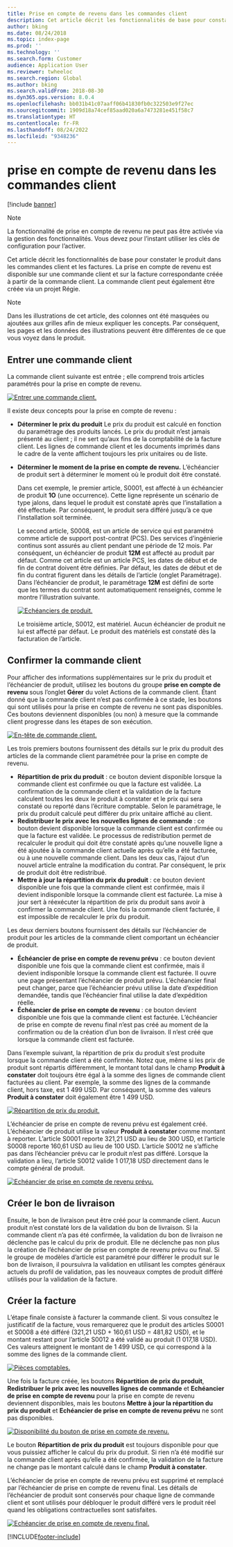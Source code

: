 ```yaml
---
title: Prise en compte de revenu dans les commandes client
description: Cet article décrit les fonctionnalités de base pour constater le produit dans les commandes client et les factures. La prise en compte de revenu est disponible sur les commandes client et sur les factures correspondantes créées à partir des commandes client.
author: bking
ms.date: 08/24/2018
ms.topic: index-page
ms.prod: ''
ms.technology: ''
ms.search.form: Customer
audience: Application User
ms.reviewer: twheeloc
ms.search.region: Global
ms.author: bking
ms.search.validFrom: 2018-08-30
ms.dyn365.ops.version: 8.0.4
ms.openlocfilehash: bb031b41c07aaff06b41830fb0c322503e9f27ec
ms.sourcegitcommit: 1909d18a74cef85aad020a6a7473281e451f58c7
ms.translationtype: HT
ms.contentlocale: fr-FR
ms.lasthandoff: 08/24/2022
ms.locfileid: "9348236"
---
```

# <a name="revenue-recognition-on-sales-orders"></a>prise en compte de revenu dans les commandes client

[!include [banner](../includes/banner.md)]

> [!NOTE]
> La fonctionnalité de prise en compte de revenu ne peut pas être activée via la gestion des fonctionnalités. Vous devez pour l’instant utiliser les clés de configuration pour l’activer.

Cet article décrit les fonctionnalités de base pour constater le produit dans les commandes client et les factures. La prise en compte de revenu est disponible sur une commande client et sur la facture correspondante créée à partir de la commande client. La commande client peut également être créée via un projet Régie.

> [!NOTE]
> Dans les illustrations de cet article, des colonnes ont été masquées ou ajoutées aux grilles afin de mieux expliquer les concepts. Par conséquent, les pages et les données des illustrations peuvent être différentes de ce que vous voyez dans le produit.

## <a name="enter-a-sales-order"></a>Entrer une commande client

La commande client suivante est entrée ; elle comprend trois articles paramétrés pour la prise en compte de revenu.

[![Entrer une commande client.](./media/revenue-recognition-so-basic-sales-order-header.png)](./media/revenue-recognition-so-basic-sales-order-header.png)

Il existe deux concepts pour la prise en compte de revenu :

- **Déterminer le prix du produit** Le prix du produit est calculé en fonction du paramétrage des produits lancés. Le prix du produit n’est jamais présenté au client ; il ne sert qu’aux fins de la comptabilité de la facture client. Les lignes de commande client et les documents imprimés dans le cadre de la vente affichent toujours les prix unitaires ou de liste.
- **Déterminer le moment de la prise en compte de revenu.** L’échéancier de produit sert à déterminer le moment où le produit doit être constaté.

    Dans cet exemple, le premier article, S0001, est affecté à un échéancier de produit **1O** (une occurrence). Cette ligne représente un scénario de type jalons, dans lequel le produit est constaté après que l’installation a été effectuée. Par conséquent, le produit sera différé jusqu’à ce que l’installation soit terminée.

    Le second article, S0008, est un article de service qui est paramétré comme article de support post-contrat (PCS). Des services d’ingénierie continus sont assurés au client pendant une période de 12 mois. Par conséquent, un échéancier de produit **12M** est affecté au produit par défaut. Comme cet article est un article PCS, les dates de début et de fin de contrat doivent être définies. Par défaut, les dates de début et de fin du contrat figurent dans les détails de l’article (onglet Paramétrage). Dans l’échéancier de produit, le paramétrage **12M** est défini de sorte que les termes du contrat sont automatiquement renseignés, comme le montre l’illustration suivante.

    [![Echéanciers de produit.](./media/revenue-recognition-so-basic-revenue-schedules.png)](./media/revenue-recognition-so-basic-revenue-schedules.png)

    Le troisième article, S0012, est matériel. Aucun échéancier de produit ne lui est affecté par défaut. Le produit des matériels est constaté dès la facturation de l’article.

## <a name="confirm-the-sales-order"></a>Confirmer la commande client

Pour afficher des informations supplémentaires sur le prix du produit et l’échéancier de produit, utilisez les boutons du groupe **prise en compte de revenu** sous l’onglet **Gérer** du volet Actions de la commande client. Étant donné que la commande client n’est pas confirmée à ce stade, les boutons qui sont utilisés pour la prise en compte de revenu ne sont pas disponibles. Ces boutons deviennent disponibles (ou non) à mesure que la commande client progresse dans les étapes de son exécution.

[![En-tête de commande client.](./media/revenue-recognition-so-basic-sales-order-header-02.png)](./media/revenue-recognition-so-basic-sales-order-header-02.png)

Les trois premiers boutons fournissent des détails sur le prix du produit des articles de la commande client paramétrée pour la prise en compte de revenu.

- **Répartition de prix du produit** : ce bouton devient disponible lorsque la commande client est confirmée ou que la facture est validée. La confirmation de la commande client et la validation de la facture calculent toutes les deux le produit à constater et le prix qui sera constaté ou reporté dans l’écriture comptable. Selon le paramétrage, le prix du produit calculé peut différer du prix unitaire affiché au client.
- **Redistribuer le prix avec les nouvelles lignes de commande** : ce bouton devient disponible lorsque la commande client est confirmée ou que la facture est validée. Le processus de redistribution permet de recalculer le produit qui doit être constaté après qu’une nouvelle ligne a été ajoutée à la commande client actuelle après qu’elle a été facturée, ou à une nouvelle commande client. Dans les deux cas, l’ajout d’un nouvel article entraîne la modification du contrat. Par conséquent, le prix de produit doit être redistribué.
- **Mettre à jour la répartition du prix du produit** : ce bouton devient disponible une fois que la commande client est confirmée, mais il devient indisponible lorsque la commande client est facturée. La mise à jour sert à réexécuter la répartition de prix du produit sans avoir à confirmer la commande client. Une fois la commande client facturée, il est impossible de recalculer le prix du produit.

Les deux derniers boutons fournissent des détails sur l’échéancier de produit pour les articles de la commande client comportant un échéancier de produit.

- **Échéancier de prise en compte de revenu prévu** : ce bouton devient disponible une fois que la commande client est confirmée, mais il devient indisponible lorsque la commande client est facturée. Il ouvre une page présentant l’échéancier de produit prévu. L’échéancier final peut changer, parce que l’échéancier prévu utilise la date d’expédition demandée, tandis que l’échéancier final utilise la date d’expédition réelle.
- **Échéancier de prise en compte de revenu** : ce bouton devient disponible une fois que la commande client est facturée. L’échéancier de prise en compte de revenu final n’est pas créé au moment de la confirmation ou de la création d’un bon de livraison. Il n’est créé que lorsque la commande client est facturée.

Dans l’exemple suivant, la répartition de prix du produit s’est produite lorsque la commande client a été confirmée. Notez que, même si les prix de produit sont répartis différemment, le montant total dans le champ **Produit à constater** doit toujours être égal à la somme des lignes de commande client facturées au client. Par exemple, la somme des lignes de la commande client, hors taxe, est 1 499 USD. Par conséquent, la somme des valeurs **Produit à constater** doit également être 1 499 USD.

[![Répartition de prix du produit.](./media/revenue-recognition-so-basic-revenue-price-allocation.png)](./media/revenue-recognition-so-basic-revenue-price-allocation.png)

L’échéancier de prise en compte de revenu prévu est également créé. L’échéancier de produit utilise la valeur **Produit à constater** comme montant à reporter. L’article S0001 reporte 321,21 USD au lieu de 300 USD, et l’article S0008 reporte 160,61 USD au lieu de 100 USD. L’article S0012 ne s’affiche pas dans l’échéancier prévu car le produit n’est pas différé. Lorsque la validation a lieu, l’article S0012 valide 1 017,18 USD directement dans le compte général de produit.

[![Echéancier de prise en compte de revenu prévu.](./media/revenue-recognition-so-basic-expected-rev-rec-schedule.png)](./media/revenue-recognition-so-basic-expected-rev-rec-schedule.png)

## <a name="create-the-packing-slip"></a>Créer le bon de livraison

Ensuite, le bon de livraison peut être créé pour la commande client. Aucun produit n’est constaté lors de la validation du bon de livraison. Si la commande client n’a pas été confirmée, la validation du bon de livraison ne déclenche pas le calcul du prix de produit. Elle ne déclenche pas non plus la création de l’échéancier de prise en compte de revenu prévu ou final. Si le groupe de modèles d’article est paramétré pour différer le produit sur le bon de livraison, il poursuivra la validation en utilisant les comptes généraux actuels du profil de validation, pas les nouveaux comptes de produit différé utilisés pour la validation de la facture.

## <a name="create-the-invoice"></a>Créer la facture

L’étape finale consiste à facturer la commande client. Si vous consultez le justificatif de la facture, vous remarquerez que le produit des articles S0001 et S0008 a été différé (321,21 USD + 160,61 USD = 481,82 USD), et le montant restant pour l’article S0012 a été validé au produit (1 017,18 USD). Ces valeurs atteignent le montant de 1 499 USD, ce qui correspond à la somme des lignes de la commande client.

[![Pièces comptables.](./media/revenue-recognition-so-voucher-transactions.png)](./media/revenue-recognition-so-voucher-transactions.png)

Une fois la facture créée, les boutons **Répartition de prix du produit**, **Redistribuer le prix avec les nouvelles lignes de commande** et **Echéancier de prise en compte de revenu** pour la prise en compte de revenu deviennent disponibles, mais les boutons **Mettre à jour la répartition du prix du produit** et **Echéancier de prise en compte de revenu prévu** ne sont pas disponibles.

[![Disponibilité du bouton de prise en compte de revenu.](./media/revenue-recognition-so-basic-after-invoice-buttons.png)](./media/revenue-recognition-so-basic-after-invoice-buttons.png)

Le bouton **Répartition de prix du produit** est toujours disponible pour que vous puissiez afficher le calcul du prix du produit. Si rien n’a été modifié sur la commande client après qu’elle a été confirmée, la validation de la facture ne change pas le montant calculé dans le champ **Produit à constater**.

L’échéancier de prise en compte de revenu prévu est supprimé et remplacé par l’échéancier de prise en compte de revenu final. Les détails de l’échéancier de produit sont conservés pour chaque ligne de commande client et sont utilisés pour débloquer le produit différé vers le produit réel quand les obligations contractuelles sont satisfaites.

[![Echéancier de prise en compte de revenu final.](./media/revenue-recognition-so-revenue-recognition-schedule.png)](./media/revenue-recognition-so-revenue-recognition-schedule.png)


[!INCLUDE[footer-include](../../includes/footer-banner.md)]
